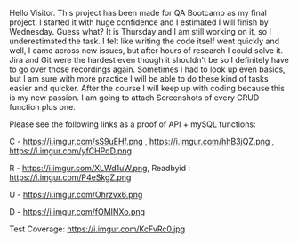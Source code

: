 Hello Visitor.
This project has been made for QA Bootcamp as my final project.
I started it with huge confidence and I estimated I will finish by Wednesday. Guess what? It is Thursday and I am still working on it, so I underestimated the task.
I felt like writing the code itself went quickly and well, I came across new issues, but after hours of research I could solve it.
Jira and Git were the hardest even though it shouldn't be so I definitely have to go over those recordings again.
Sometimes I had to look up even basics, but I am sure with more practice I will be able to do these kind of tasks easier and quicker. After the course I will keep up with coding because this is my new passion.
I am going to attach Screenshots of every CRUD function plus one.

Please see the following links as a proof of API + mySQL functions:

C - https://i.imgur.com/sS9uEHf.png , https://i.imgur.com/hhB3jQZ.png , https://i.imgur.com/yfCHPdD.png

R - https://i.imgur.com/XLWd1uW.png, Readbyid : https://i.imgur.com/P4eSkgZ.png

U - https://i.imgur.com/Ohrzvx6.png

D - https://i.imgur.com/fOMINXo.png

Test Coverage: https://i.imgur.com/KcFvRc0.jpg
